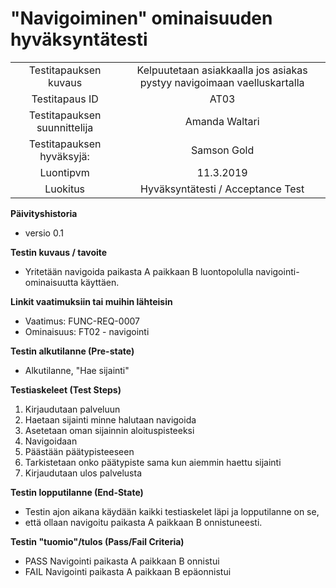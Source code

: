 # "Navigoiminen" ominaisuuden hyväksyntätesti

| | |
|:-:|:-:|
| Testitapauksen kuvaus | Kelpuutetaan asiakkaalla jos asiakas pystyy navigoimaan vaelluskartalla   |
| Testitapaus ID | AT03 |
| Testitapauksen suunnittelija | Amanda Waltari | 
| Testitapauksen hyväksyjä: | Samson Gold |
| Luontipvm | 11.3.2019 |
| Luokitus | Hyväksyntätesti / Acceptance Test |

**Päivityshistoria**

* versio 0.1 

**Testin kuvaus / tavoite**

* Yritetään navigoida paikasta A paikkaan B luontopolulla navigointi-ominaisuutta käyttäen.

**Linkit vaatimuksiin tai muihin lähteisin**

* Vaatimus: FUNC-REQ-0007
* Ominaisuus: FT02 - navigointi

**Testin alkutilanne (Pre-state)** 

* Alkutilanne, "Hae sijainti"

**Testiaskeleet (Test Steps)**

1. Kirjaudutaan palveluun
2. Haetaan sijainti minne halutaan navigoida
3. Asetetaan oman sijainnin aloituspisteeksi
4. Navigoidaan
5. Päästään päätypisteeseen
6. Tarkistetaan onko päätypiste sama kun aiemmin haettu sijainti
7. Kirjaudutaan ulos palvelusta

**Testin lopputilanne (End-State)**


* Testin ajon aikana käydään kaikki testiaskelet läpi ja lopputilanne on se,
* että ollaan navigoitu paikasta A paikkaan B onnistuneesti.



<!--**Huomioitava testin aikana**

* Huomio 1
* Huomio 2-->


**Testin "tuomio"/tulos (Pass/Fail Criteria)**


* PASS Navigointi paikasta A paikkaan B onnistui 
* FAIL Navigointi paikasta A paikkaan B epäonnistui